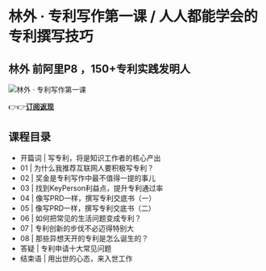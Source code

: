 林外 · 专利写作第一课 / 人人都能学会的专利撰写技巧
============================

林外 **前阿里P8 ，150+专利实践发明人**
-------------------------

![林外 · 专利写作第一课](https://www.geekgay.com/storage/geek/geek_82434c4633b8ae65137b26f0334899f2.jpg)  
  
👉👉[**订阅返现**](https://time.geekbang.org/column/intro/100112001?code=-oy676oAP0gDZkzit3VJiqreqYC7lE6-A-iW94NYntY%3D "林外 · 专利写作第一课")  
  
课程目录
----

  
  
- 开篇词 | 写专利，将是知识工作者的核心产出
- 01 | 为什么我推荐互联网人要积极写专利？
- 02 | 奖金是专利写作中最不值得一提的事儿
- 03 | 找到KeyPerson利益点，提升专利通过率
- 04 | 像写PRD一样，撰写专利交底书（一）
- 05 | 像写PRD一样，撰写专利交底书（二）
- 06 | 如何把常见的生活问题变成专利？
- 07 | 专利创新的步伐不必迈得特别大
- 08 | 那些异想天开的专利是怎么诞生的？
- 答疑 | 专利申请十大常见问题
- 结束语 | 用出世的心态，来入世工作